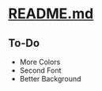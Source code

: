 # [README.md](https://github.com/oemeRsak/oemeRsak.github.io/blob/htmlBootStrap/README.md)

## To-Do

- More Colors
- Second Font
- Better Background
